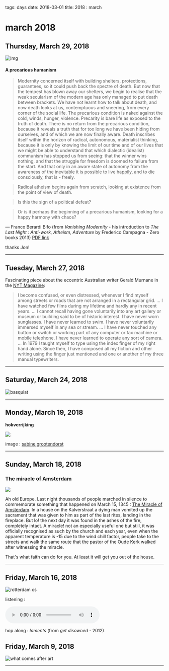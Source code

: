 tags: days
date: 2018-03-01
title: 2018 : march

# march 2018

## Thursday, March 29, 2018

![img](http://johannesk.com.s3.amazonaws.com/AndreasGursky-e04cd265c574a21fbaab2e0ad42b43d7-800.jpg)

#### A precarious humanism

> Modernity concerned itself with building shelters, protections, guarantees, so it could push back the spectre of death. But now that the tempest has blown away our shelters, we begin to realise that the weak secularism of the modern age has only managed to put death between brackets. We have not learnt how to talk about death, and now death looks at us, contemptuous and sneering, from every corner of the social life. The precarious condition is naked against the cold, winds, hunger, violence. Precarity is bare life as exposed to the truth of death. There is no return from the precarious condition, because it reveals a truth that for too long we have been hiding from ourselves, and of which we are now finally aware. Death inscribes itself within the horizon of radical, autonomous, materialist thinking, because it is only by knowing the limit of our time and of our lives that we might be able to understand that which dialectic (idealist) communism has stopped us from seeing: that the winner wins nothing, and that the struggle for freedom is doomed to failure from the start. And that only in an aware state of autonomy from the awareness of the inevitable it is possible to live happily, and to die consciously, that is - freely. 

> Radical atheism begins again from scratch, looking at existence from the point of view of death.   

> Is this the sign of a political defeat?  

> Or is it perhaps the beginning of a precarious humanism, looking for a happy harmony with chaos?

— Franco Berardi Bifo (from *Vanishing Modernity* - his introduction to *The Last Night : Anti-work, Atheism, Adventure* by Frederico Campagna - Zero books 2013)    [PDF link](http://xenopraxis.net/readings/campagna_lastnight.pdf)

thanks Jon!

------

## Tuesday, March 27, 2018

Fascinating piece about the eccentric Australian writer Gerald Murnane in the [NYT Magazine](https://www.nytimes.com/2018/03/27/magazine/gerald-murnane-next-nobel-laureate-literature-australia.html):  

> I become confused, or even distressed, whenever I find myself among streets or roads that are not arranged in a rectangular grid. ... I have watched few films during my lifetime and hardly any in recent years. ... I cannot recall having gone voluntarily into any art gallery or museum or building said to be of historic interest. I have never worn sunglasses. I have never learned to swim. I have never voluntarily immersed myself in any sea or stream. ... I have never touched any button or switch or working part of any computer or fax machine or mobile telephone. I have never learned to operate any sort of camera. ... In 1979 I taught myself to type using the index finger of my right hand alone. Since then, I have composed all my fiction and other writing using the finger just mentioned and one or another of my three manual typewriters.

------

## Saturday, March 24, 2018

 ![basquiat](http://posthumanist.net.s3.amazonaws.com/public/IMG_1758.JPG)

------

## Monday, March 19, 2018

**hokverrijking**

![](https://i.imgur.com/NN9yDeI.jpg)

image : [sabine grootendorst](http://cargocollective.com/sabinegrootendorst/Pearls-before-swine-1)

------

## Sunday, March 18, 2018

### The miracle of Amsterdam

![](http://posthumanist.net.s3.amazonaws.com/public/Hero-stille-omgang-zw.jpg)

Ah old Europe. Last night thousands of people marched in silence to commemorate something that happened on March 15, 1345 : [The Miracle of Amsterdam](https://www.stille-omgang.nl/het-mirakel-van-amsterdam/). In a house on the Kalverstraat a dying man vomited up the sacrament that was given to him as part of the last rites, landing in the fireplace. But lo! the next day it was found in the ashes of the fire, completely intact. A miracle! not an especially useful one but still, it was officially recognised as such by the church and each year, even when the apparent temperature is -15 due to the wind chill factor, people take to the streets and walk the same route that the pastor of the Oude Kerk walked after witnessing the miracle. 

That's what faith can do for you. At least it will get you out of the house.

------

## Friday, March 16, 2018

![rotterdam cs](http://posthumanist.net.s3.amazonaws.com/001.jpg)

listening : 

 <audio autoplay src="http://johannesk.com.s3.amazonaws.com/06%20Laments.mp3" preload controls></audio>

 hop along : *laments* (from *get disowned* - 2012)

## Friday, March 9, 2018

 ![what comes after art](http://posthumanist.net.s3.amazonaws.com/public/IMG_1730-1.jpg)

------



